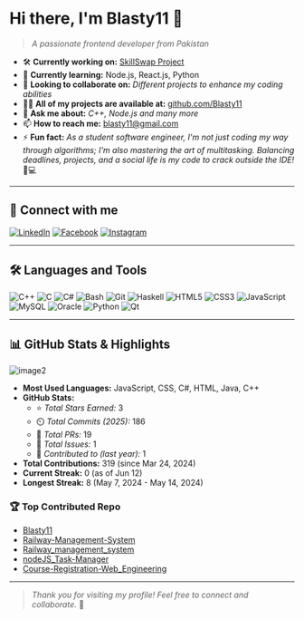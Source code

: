 # Hi there, I'm Blasty11 👋

> _A passionate frontend developer from Pakistan_


- 🛠️ **Currently working on:** [SkillSwap Project]()
- 🌱 **Currently learning:** Node.js, React.js, Python
- 🤝 **Looking to collaborate on:** _Different projects to enhance my coding abilities_
- 👨‍💻 **All of my projects are available at:** [github.com/Blasty11](https://github.com/Blasty11)
- 💬 **Ask me about:** _C++, Node.js and many more_
- 📫 **How to reach me:** [blasty11@gmail.com](mailto:ahmadraza792003@@gmail.com)
- ⚡ **Fun fact:** _As a student software engineer, I'm not just coding my way through algorithms; I'm also mastering the art of multitasking. Balancing deadlines, projects, and a social life is my code to crack outside the IDE!_ 🧠💻

---

## 🔗 Connect with me

[![LinkedIn](https://img.shields.io/badge/-LinkedIn-0077b5?logo=linkedin&logoColor=white)](https://linkedin.com/)
[![Facebook](https://img.shields.io/badge/-Facebook-1877f2?logo=facebook&logoColor=white)](https://facebook.com/)
[![Instagram](https://img.shields.io/badge/-Instagram-e4405f?logo=instagram&logoColor=white)](https://instagram.com/)

---

## 🛠️ Languages and Tools

![C++](https://img.shields.io/badge/-C++-00599C?logo=c%2B%2B&logoColor=white)
![C](https://img.shields.io/badge/-C-00599C?logo=c&logoColor=white)
![C#](https://img.shields.io/badge/-C%23-239120?logo=c-sharp&logoColor=white)
![Bash](https://img.shields.io/badge/-Bash-4EAA25?logo=gnubash&logoColor=white)
![Git](https://img.shields.io/badge/-Git-F05032?logo=git&logoColor=white)
![Haskell](https://img.shields.io/badge/-Haskell-5e5086?logo=haskell&logoColor=white)
![HTML5](https://img.shields.io/badge/-HTML5-E34F26?logo=html5&logoColor=white)
![CSS3](https://img.shields.io/badge/-CSS3-1572B6?logo=css3&logoColor=white)
![JavaScript](https://img.shields.io/badge/-JavaScript-F7DF1E?logo=javascript&logoColor=black)
![MySQL](https://img.shields.io/badge/-MySQL-4479A1?logo=mysql&logoColor=white)
![Oracle](https://img.shields.io/badge/-Oracle-F80000?logo=oracle&logoColor=white)
![Python](https://img.shields.io/badge/-Python-3776AB?logo=python&logoColor=white)
![Qt](https://img.shields.io/badge/-Qt-41CD52?logo=qt&logoColor=white)

---

## 📊 GitHub Stats & Highlights

![image2](image2)

- **Most Used Languages:** JavaScript, CSS, C#, HTML, Java, C++
- **GitHub Stats:**  
  - ⭐ _Total Stars Earned:_ 3  
  - ⏲️ _Total Commits (2025):_ 186  
  - 🔄 _Total PRs:_ 19  
  - 📝 _Total Issues:_ 1  
  - 👥 _Contributed to (last year):_ 1  
- **Total Contributions:** 319 (since Mar 24, 2024)
- **Current Streak:** 0 (as of Jun 12)
- **Longest Streak:** 8 (May 7, 2024 - May 14, 2024)

### 🏆 Top Contributed Repo

- [Blasty11](https://github.com/Blasty11)
- [Railway-Management-System](https://github.com/Blasty11/Railway-Management-System)
- [Railway_management_system](https://github.com/Blasty11/Railway_management_system)
- [nodeJS_Task-Manager](https://github.com/Blasty11/nodeJS_Task-Manager)
- [Course-Registration-Web_Engineering](https://github.com/Blasty11/Course-Registration-Web_Engineering)

---

> _Thank you for visiting my profile! Feel free to connect and collaborate._ 🚀
